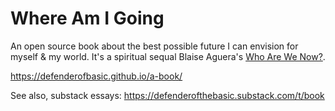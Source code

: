 # Where Am I Going

An open source book about the best possible future I can envision for myself & my world. It's a spiritual sequal Blaise Aguera's [Who Are We Now?](https://whoarewenow.net/).

https://defenderofbasic.github.io/a-book/

See also, substack essays: https://defenderofthebasic.substack.com/t/book

